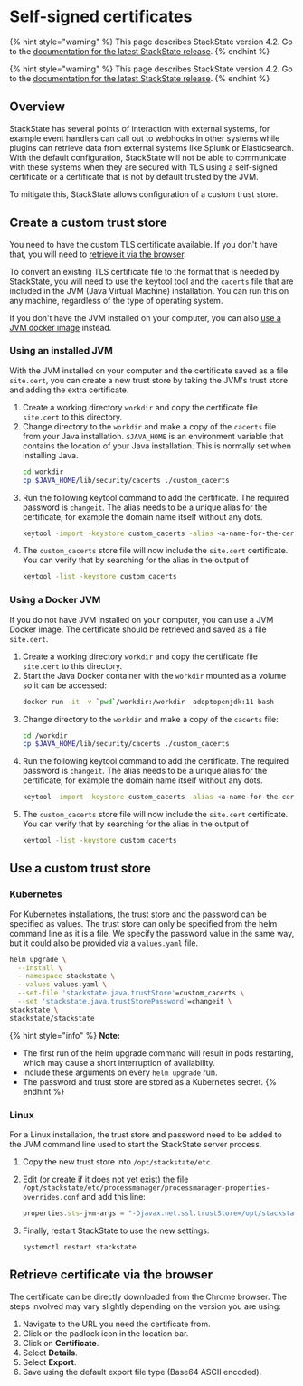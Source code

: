 # Self-signed certificates

{% hint style="warning" %}
This page describes StackState version 4.2.
Go to the [documentation for the latest StackState release](https://docs.stackstate.com/).
{% endhint %}

{% hint style="warning" %}
This page describes StackState version 4.2.
Go to the [documentation for the latest StackState release](https://docs.stackstate.com/).
{% endhint %}

## Overview

StackState has several points of interaction with external systems, for example event handlers can call out to webhooks in other systems while plugins can retrieve data from external systems like Splunk or Elasticsearch. With the default configuration, StackState will not be able to communicate with these systems when they are secured with TLS using a self-signed certificate or a certificate that is not by default trusted by the JVM.

To mitigate this, StackState allows configuration of a custom trust store.

## Create a custom trust store

You need to have the custom TLS certificate available. If you don't have that, you will need to [retrieve it via the browser](#retrieve-certificate-via-the-browser).

To convert an existing TLS certificate file to the format that is needed by StackState, you will need to use the keytool tool and the `cacerts` file that are included in the JVM (Java Virtual Machine) installation. You can run this on any machine, regardless of the type of operating system. 

If you don't have the JVM installed on your computer, you can also [use a JVM docker image](#using-a-docker-jvm) instead.

### Using an installed JVM

With the JVM installed on your computer and the certificate saved as a file `site.cert`, you can create a new trust store by taking the JVM's trust store and adding the extra certificate.

1. Create a working directory `workdir` and copy the certificate file `site.cert` to this directory.
2. Change directory to the `workdir` and make a copy of the `cacerts` file from your Java installation. `$JAVA_HOME` is an environment variable that contains the location of your Java installation. This is normally set when installing Java.
   ```bash
   cd workdir
   cp $JAVA_HOME/lib/security/cacerts ./custom_cacerts
   ```
3. Run the following keytool command to add the certificate. The required password is `changeit`. The alias needs to be a unique alias for the certificate, for example the domain name itself without any dots.
   ```bash
   keytool -import -keystore custom_cacerts -alias <a-name-for-the-certificate>  -file site.cert
   ```
4. The `custom_cacerts` store file will now include the `site.cert` certificate. You can verify that by searching for the alias in the output of
   ```bash
   keytool -list -keystore custom_cacerts
   ```

### Using a Docker JVM

If you do not have JVM installed on your computer, you can use a JVM Docker image. The certificate should be retrieved and saved as a file `site.cert`.

1. Create a working directory `workdir` and copy the certificate file `site.cert` to this directory.
2. Start the Java Docker container with the `workdir` mounted as a volume so it can be accessed:
   ```bash
   docker run -it -v `pwd`/workdir:/workdir  adoptopenjdk:11 bash
   ```
3. Change directory to the `workdir` and make a copy of the `cacerts` file:
   ```bash
   cd /workdir
   cp $JAVA_HOME/lib/security/cacerts ./custom_cacerts
   ```
4. Run the following keytool command to add the certificate. The required password is `changeit`. The alias needs to be a unique alias for the certificate, for example the domain name itself without any dots.
   ```bash
   keytool -import -keystore custom_cacerts -alias <a-name-for-the-certificate>  -file site.cert
   ```
5. The `custom_cacerts` store file will now include the `site.cert` certificate. You can verify that by searching for the alias in the output of
    ```bash
    keytool -list -keystore custom_cacerts
    ```

## Use a custom trust store

### Kubernetes

For Kubernetes installations, the trust store and the password can be specified as values. The trust store can only be specified from the helm command line as it is a file. We specify the password value in the same way, but it could also be provided via a `values.yaml` file.

```bash
helm upgrade \
  --install \
  --namespace stackstate \
  --values values.yaml \
  --set-file 'stackstate.java.trustStore'=custom_cacerts \
  --set 'stackstate.java.trustStorePassword'=changeit \
stackstate \
stackstate/stackstate
```

{% hint style="info" %}
**Note:**
* The first run of the helm upgrade command will result in pods restarting, which may cause a short interruption of availability.
* Include these arguments on every `helm upgrade` run.
* The password and trust store are stored as a Kubernetes secret.
{% endhint %}

### Linux
For a Linux installation, the trust store and password need to be added to the JVM command line used to start the StackState server process.

1. Copy the new trust store into `/opt/stackstate/etc`. 
2. Edit (or create if it does not yet exist) the file `/opt/stackstate/etc/processmanager/processmanager-properties-overrides.conf` and add this line:
    ```javascript
    properties.sts-jvm-args = "-Djavax.net.ssl.trustStore=/opt/stackstate/etc/custom_cacerts -Djavax.net.ssl.trustStoreType=jks -Djavax.net.ssl.trustStorePassword=changeit"
    ```

3. Finally, restart StackState to use the new settings:
    ```
    systemctl restart stackstate
    ```

## Retrieve certificate via the browser

The certificate can be directly downloaded from the Chrome browser. The steps involved may vary slightly depending on the version you are using:

1. Navigate to the URL you need the certificate from.
2. Click on the padlock icon in the location bar.
3. Click on **Certificate**.
4. Select **Details**.
5. Select **Export**.
6. Save using the default export file type (Base64 ASCII encoded).
